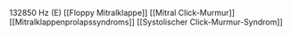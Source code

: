 132850 Hz (E)
[[Floppy Mitralklappe]]
[[Mitral Click-Murmur]]
[[Mitralklappenprolapssyndroms]]
[[Systolischer Click-Murmur-Syndrom]]